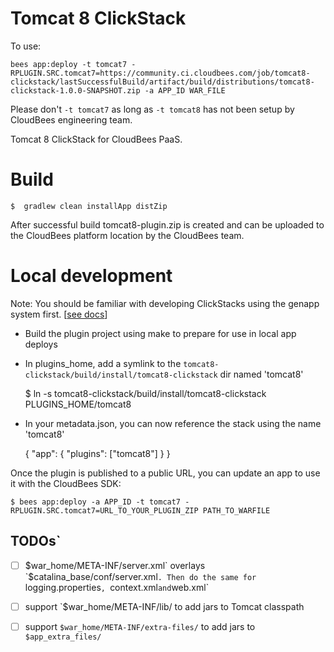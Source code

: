 # Tomcat 8 ClickStack

To use: 

    bees app:deploy -t tomcat7 -RPLUGIN.SRC.tomcat7=https://community.ci.cloudbees.com/job/tomcat8-clickstack/lastSuccessfulBuild/artifact/build/distributions/tomcat8-clickstack-1.0.0-SNAPSHOT.zip -a APP_ID WAR_FILE

Please don't `-t tomcat7` as long as `-t tomcat8` has not been setup by CloudBees engineering team.

Tomcat 8 ClickStack for CloudBees PaaS.


# Build 

    $  gradlew clean installApp distZip

After successful build tomcat8-plugin.zip is created and can be uploaded to the CloudBees platform location by the CloudBees team.

# Local development

Note: You should be familiar with developing ClickStacks using the genapp system first. \[[see docs](http://genapp-docs.cloudbees.com/quickstart.html)\]

* Build the plugin project using make to prepare for use in local app deploys
* In plugins\_home, add a symlink to the `tomcat8-clickstack/build/install/tomcat8-clickstack` dir named 'tomcat8'

  $ ln -s tomcat8-clickstack/build/install/tomcat8-clickstack PLUGINS\_HOME/tomcat8

* In your metadata.json, you can now reference the stack using the name 'tomcat8'

    { "app": {  "plugins": ["tomcat8"] } }


Once the plugin is published to a public URL, you can update an app to use it with the CloudBees SDK:

    $ bees app:deploy -a APP_ID -t tomcat7 -RPLUGIN.SRC.tomcat7=URL_TO_YOUR_PLUGIN_ZIP PATH_TO_WARFILE


## TODOs`

- [ ] $war_home/META-INF/server.xml` overlays `$catalina_base/conf/server.xml`. Then do the same for `logging.properties`, `context.xml` and `web.xml`
- [ ] support `$war_home/META-INF/lib/ to add jars to Tomcat classpath
- [ ] support `$war_home/META-INF/extra-files/` to add jars to `$app_extra_files/`

